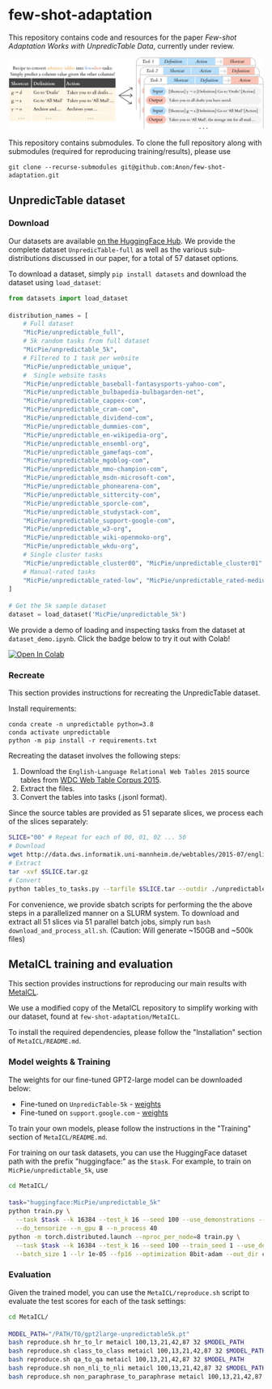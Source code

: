 # few-shot-adaptation
This repository contains code and resources for the paper _Few-shot Adaptation Works with UnpredicTable Data_, currently under review.

![Tables-to-tasks](/img/tables_to_tasks.png)

This repository contains submodules. To clone the full repository along with submodules (required for reproducing training/results), please use
```
git clone --recurse-submodules git@github.com:Anon/few-shot-adaptation.git
```

## UnpredicTable dataset

### Download
Our datasets are available [on the HuggingFace Hub](https://huggingface.co/datasets/MicPie/unpredictable_full). We provide the complete dataset `UnpredicTable-full` as well as the various sub-distributions discussed in our paper, for a total of 57 dataset options.

To download a dataset, simply `pip install datasets` and download the dataset using `load_dataset`:
```python
from datasets import load_dataset

distribution_names = [
    # Full dataset
    "MicPie/unpredictable_full",
    # 5k random tasks from full dataset
    "MicPie/unpredictable_5k",
    # Filtered to 1 task per website
    "MicPie/unpredictable_unique",
    #  Single website tasks
    "MicPie/unpredictable_baseball-fantasysports-yahoo-com",
    "MicPie/unpredictable_bulbapedia-bulbagarden-net",
    "MicPie/unpredictable_cappex-com",
    "MicPie/unpredictable_cram-com",
    "MicPie/unpredictable_dividend-com",
    "MicPie/unpredictable_dummies-com",
    "MicPie/unpredictable_en-wikipedia-org",
    "MicPie/unpredictable_ensembl-org",
    "MicPie/unpredictable_gamefaqs-com",
    "MicPie/unpredictable_mgoblog-com",
    "MicPie/unpredictable_mmo-champion-com",
    "MicPie/unpredictable_msdn-microsoft-com",
    "MicPie/unpredictable_phonearena-com",
    "MicPie/unpredictable_sittercity-com",
    "MicPie/unpredictable_sporcle-com",
    "MicPie/unpredictable_studystack-com",
    "MicPie/unpredictable_support-google-com",
    "MicPie/unpredictable_w3-org",
    "MicPie/unpredictable_wiki-openmoko-org",
    "MicPie/unpredictable_wkdu-org",
    # Single cluster tasks
    "MicPie/unpredictable_cluster00", "MicPie/unpredictable_cluster01", "MicPie/unpredictable_cluster02", "MicPie/unpredictable_cluster03", "MicPie/unpredictable_cluster04", "MicPie/unpredictable_cluster05", "MicPie/unpredictable_cluster06", "MicPie/unpredictable_cluster07", "MicPie/unpredictable_cluster08", "MicPie/unpredictable_cluster09", "MicPie/unpredictable_cluster10", "MicPie/unpredictable_cluster11", "MicPie/unpredictable_cluster12", "MicPie/unpredictable_cluster13", "MicPie/unpredictable_cluster14", "MicPie/unpredictable_cluster15", "MicPie/unpredictable_cluster16", "MicPie/unpredictable_cluster17", "MicPie/unpredictable_cluster18", "MicPie/unpredictable_cluster19", "MicPie/unpredictable_cluster20", "MicPie/unpredictable_cluster21", "MicPie/unpredictable_cluster22", "MicPie/unpredictable_cluster23", "MicPie/unpredictable_cluster24", "MicPie/unpredictable_cluster25", "MicPie/unpredictable_cluster26", "MicPie/unpredictable_cluster27", "MicPie/unpredictable_cluster28", "MicPie/unpredictable_cluster29", "MicPie/unpredictable_cluster-noise", 
    # Manual-rated tasks
    "MicPie/unpredictable_rated-low", "MicPie/unpredictable_rated-medium", "MicPie/unpredictable_rated-high",
]

# Get the 5k sample dataset
dataset = load_dataset('MicPie/unpredictable_5k')
```

We provide a demo of loading and inspecting tasks from the dataset at `dataset_demo.ipynb`. Click the badge below to try it out with Colab!

[![Open In Colab](https://colab.research.google.com/assets/colab-badge.svg)](https://colab.research.google.com/github/AnonCodeShare/few-shot-adaptation/blob/master/dataset_demo.ipynb)


### Recreate

This section provides instructions for recreating the UnpredicTable dataset.

Install requirements:
```
conda create -n unpredictable python=3.8
conda activate unpredictable
python -m pip install -r requirements.txt
```

Recreating the dataset involves the following steps:
1. Download the `English-Language Relational Web Tables 2015` source tables from [WDC Web Table Corpus 2015](http://webdatacommons.org/webtables/2015/downloadInstructions.html).
2. Extract the files.
3. Convert the tables into tasks (.jsonl format).

Since the source tables are provided as 51 separate slices, we process each of the slices separately:
```bash
SLICE="00" # Repeat for each of 00, 01, 02 ... 50
# Download
wget http://data.dws.informatik.uni-mannheim.de/webtables/2015-07/englishCorpus/compressed/$SLICE.tar.gz
# Extract
tar -xvf $SLICE.tar.gz
# Convert
python tables_to_tasks.py --tarfile $SLICE.tar --outdir ./unpredictable/ --max_source_files 10000
```

For convenience, we provide sbatch scripts for performing the the above steps in a parallelized manner on a SLURM system. To download and extract all 51 slices via 51 parallel batch jobs, simply run `bash download_and_process_all.sh`. (Caution: Will generate ~150GB and ~500k files)

## MetaICL training and evaluation
This section provides instructions for reproducing our main results with [MetaICL](https://github.com/facebookresearch/MetaICL).

We use a modified copy of the MetaICL repository to simplify working with our dataset, found at `few-shot-adaptation/MetaICL`.
 
To install the required dependencies, please follow the "Installation" section of `MetaICL/README.md`.

### Model weights & Training
The weights for our fine-tuned GPT2-large model can be downloaded below:
- Fine-tuned on `UnpredicTable-5k` - [weights](https://drive.google.com/file/d/1Q1mh9rKxD6MX0lTD_okWEjINWRNfqhXY/view?usp=sharing)
- Fine-tuned on `support.google.com` - [weights](https://drive.google.com/file/d/1AM_3tXJjAixrJ3R5q3chSnFuW3Uk_6YR/view?usp=sharing)

To train your own models, please follow the instructions in the "Training" section of `MetaICL/README.md`.

For training on our task datasets, you can use the HuggingFace dataset path with the prefix "huggingface:" as the `$task`. For example, to train on `MicPie/unpredictable_5k`, use
```bash
cd MetaICL/

task="huggingface:MicPie/unpredictable_5k"
python train.py \
  --task $task --k 16384 --test_k 16 --seed 100 --use_demonstrations --method channel \
  --do_tensorize --n_gpu 8 --n_process 40
python -m torch.distributed.launch --nproc_per_node=8 train.py \
  --task $task --k 16384 --test_k 16 --seed 100 --train_seed 1 --use_demonstrations --method channel --n_gpu 8 \
  --batch_size 1 --lr 1e-05 --fp16 --optimization 8bit-adam --out_dir checkpoints/channel-metaicl/$task
```

### Evaluation
Given the trained model, you can use the `MetaICL/reproduce.sh` script to evaluate the test scores for each of the task settings:

```bash
cd MetaICL/

MODEL_PATH="/PATH/TO/gpt2large-unpredictable5k.pt"
bash reproduce.sh hr_to_lr metaicl 100,13,21,42,87 32 $MODEL_PATH
bash reproduce.sh class_to_class metaicl 100,13,21,42,87 32 $MODEL_PATH
bash reproduce.sh qa_to_qa metaicl 100,13,21,42,87 32 $MODEL_PATH
bash reproduce.sh non_nli_to_nli metaicl 100,13,21,42,87 32 $MODEL_PATH
bash reproduce.sh non_paraphrase_to_paraphrase metaicl 100,13,21,42,87 32 $MODEL_PATH
```
